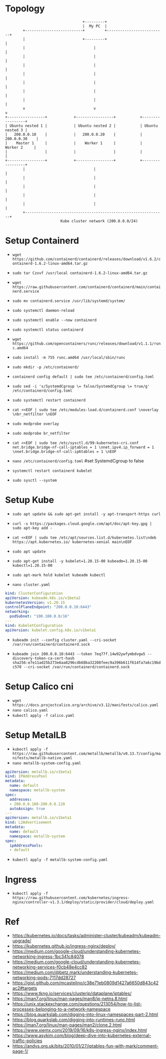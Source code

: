 # Topology
```
                                   +---------+
                                   |  My PC  |
        +--------------------------+         +--------------------------+
        |                          +---------+                          |
        |                               |                               |
        |                               |                               |
        |                               |                               |
        |                               |                               |
        |                               |                               |
        |                               |                               |
        |                               |                               |
        v                               v                               v
+-----------------+            +-----------------+           +-----------------+
| Ubuntu nested 1 |            | Ubuntu nested 2 |           | Ubuntu nested 3 |
|   200.0.0.10    |            |   200.0.0.20    |           |   200.0.0.30    |
|    Master 1     |            |    Worker 1     |           |    Worker 2     |
|                 |            |                 |           |                 |
+-----------------+            +-----------------+           +-----------------+
        |                               |                               |
        |                               |                               |
        |                               |                               |
        |                               |                               |
        |                               |                               |
        +---------------------------------------------------------------+
                         Kube cluster network (200.0.0.0/24)
```

# Setup Containerd
- `wget https://github.com/containerd/containerd/releases/download/v1.6.2/containerd-1.6.2-linux-amd64.tar.gz`
- `sudo tar Czxvf /usr/local containerd-1.6.2-linux-amd64.tar.gz`

- `wget https://raw.githubusercontent.com/containerd/containerd/main/containerd.service`
- `sudo mv containerd.service /usr/lib/systemd/system/`

- `sudo systemctl daemon-reload`
- `sudo systemctl enable --now containerd`
- `sudo systemctl status containerd`

- `wget https://github.com/opencontainers/runc/releases/download/v1.1.1/runc.amd64`
- `sudo install -m 755 runc.amd64 /usr/local/sbin/runc`

- `sudo mkdir -p /etc/containerd/`
- `containerd config default | sudo tee /etc/containerd/config.toml`

- `sudo sed -i 's/SystemdCgroup \= false/SystemdCgroup \= true/g' /etc/containerd/config.toml`

- `sudo systemctl restart containerd`

- `cat <<EOF | sudo tee /etc/modules-load.d/containerd.conf \noverlay \nbr_netfilter \nEOF`

- `sudo modprobe overlay `
- `sudo modprobe br_netfilter`

- `cat <<EOF | sudo tee /etc/sysctl.d/99-kubernetes-cri.conf net.bridge.bridge-nf-call-iptables = 1 \nnet.ipv4.ip_forward = 1 \nnet.bridge.bridge-nf-call-ip6tables = 1 \nEOF`

- `nano /etc/containerd/config.toml` #set SystemdCgroup to false
- `systemctl restart containerd kubelet`

- `sudo sysctl --system`

# Setup Kube
- `sudo apt update && sudo apt-get install -y apt-transport-https curl`
- `curl -s https://packages.cloud.google.com/apt/doc/apt-key.gpg | sudo apt-key add -`

- `cat <<EOF | sudo tee /etc/apt/sources.list.d/kubernetes.list\ndeb https://apt.kubernetes.io/ kubernetes-xenial main\nEOF`

- `sudo apt update`

- `sudo apt-get install -y kubelet=1.20.15-00 kubeadm=1.20.15-00 kubectl=1.20.15-00`
- `sudo apt-mark hold kubelet kubeadm kubectl`

- `nano cluster.yaml`
```yaml
kind: ClusterConfiguration
apiVersion: kubeadm.k8s.io/v1beta2
kubernetesVersion: v1.20.15
controlPlaneEndpoint: "200.0.0.10:6443"
networking:
  podSubnet: "100.100.0.0/16"
---
kind: KubeletConfiguration
apiVersion: kubelet.config.k8s.io/v1beta1
```

- `kubeadm init --config cluster.yaml --cri-socket /var/run/containerd/containerd.sock`

- `kubeadm join 200.0.0.10:6443 --token 7eq77f.14w92ywfymbdvgw5 --discovery-token-ca-cert-hash sha256:e7e11ad25b273e6aa8296cdb68ba32208feec9a396b611f614fa7a6c19bdc570 --cri-socket /var/run/containerd/containerd.sock`

# Setup Calico cni
- `wget https://docs.projectcalico.org/archive/v3.12/manifests/calico.yaml`
- `nano calico.yaml`
- `kubectl apply -f calico.yaml`

# Setup MetalLB
- `kubectl apply -f https://raw.githubusercontent.com/metallb/metallb/v0.13.7/config/manifests/metallb-native.yaml`
- `nano metallb-system-config.yaml`
```yaml
apiVersion: metallb.io/v1beta1
kind: IPAddressPool
metadata:
  name: default
  namespace: metallb-system
spec:
  addresses:
  - 200.0.0.100-200.0.0.120
  autoAssign: true
---
apiVersion: metallb.io/v1beta1
kind: L2Advertisement
metadata:
  name: default
  namespace: metallb-system
spec:
  ipAddressPools:
  - default
```
- `kubectl apply -f metallb-system-config.yaml`

# Ingress
- `kubectl apply -f https://raw.githubusercontent.com/kubernetes/ingress-nginx/controller-v1.3.1/deploy/static/provider/cloud/deploy.yaml`


# Ref 
- https://kubernetes.io/docs/tasks/administer-cluster/kubeadm/kubeadm-upgrade/
- https://kubernetes.github.io/ingress-nginx/deploy/
- https://medium.com/google-cloud/understanding-kubernetes-networking-ingress-1bc341c84078
- https://medium.com/google-cloud/understanding-kubernetes-networking-services-f0cb48e4cc82
- https://medium.com/@betz.mark/understanding-kubernetes-networking-pods-7117dd28727
- https://gist.github.com/mcastelino/c38e71eb0809d1427a6650d843c42ac2#targets
- https://www.tkng.io/services/clusterip/dataplane/iptables/
- https://man7.org/linux/man-pages/man8/ip-netns.8.html
- https://unix.stackexchange.com/questions/213054/how-to-list-processes-belonging-to-a-network-namespace
- https://blog.quarkslab.com/digging-into-linux-namespaces-part-2.html
- https://blog.quarkslab.com/digging-into-runtimes-runc.html
- https://man7.org/linux/man-pages/man2/clone.2.html
- https://www.xiemx.com/2019/09/16/k8s-ingress-nginx/index.html
- https://www.asykim.com/blog/deep-dive-into-kubernetes-external-traffic-policies
- https://andys.org.uk/bits/2010/01/27/iptables-fun-with-mark/comment-page-1/